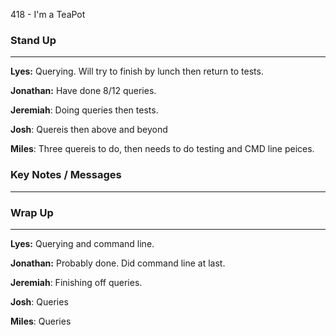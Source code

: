 418 - I'm a TeaPot
### Stand Up
___
__Lyes:__
Querying. Will try to finish by lunch then return to tests.

__Jonathan:__ 
Have done 8/12 queries.

__Jeremiah__: 
Doing queries then tests.

__Josh__: 
Quereis then above and beyond

__Miles__: 
Three quereis to do, then needs to do testing and CMD line peices.

### Key Notes / Messages
___




### Wrap Up
___
__Lyes:__
Querying and command line.

__Jonathan:__ 
Probably done. Did command line at last.

__Jeremiah__: 
Finishing off queries.

__Josh__: 
Queries

__Miles__: 
Queries
